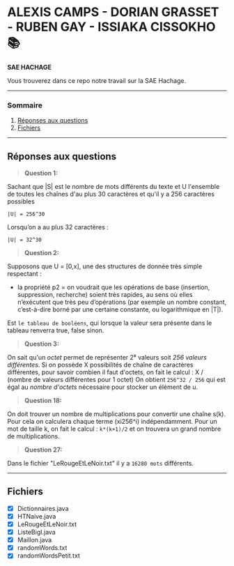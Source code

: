 # ALEXIS CAMPS - DORIAN GRASSET - RUBEN GAY - ISSIAKA CISSOKHO 📚


**SAE HACHAGE**

Vous trouverez dans ce repo notre travail sur la SAE Hachage.

---
### Sommaire
1. [Réponses aux questions](##Réponses-aux-questions)
2. [Fichiers](##Fichiers)

---
## Réponses aux questions

>**Question 1:**

Sachant que |S| est le nombre de mots différents du texte et U l'ensemble de toutes les chaînes d'au plus 30 caractères et qu'il y a 256 caractères possibles

`|U| = 256^30`

Lorsqu’on a au plus 32 caractères :

`|U| = 32^30`

>**Question 2:**

Supposons que U = [0,x], une des structures de donnée très simple respectant : 
- la propriété p2 = on voudrait que les opérations de base (insertion, suppression, recherche) soient très rapides, au sens où elles n’exécutent que très peu d’opérations (par exemple un nombre constant, c’est-à-dire borné par une certaine constante, ou logarithmique en |T|).

Est `le tableau de booléens`, qui lorsque la valeur sera présente dans le tableau renverra true, false sinon.

>**Question 3:**

On sait qu'un *octet* permet de représenter 2⁸ valeurs soit *256 valeurs différentes*.
Si on possède X possibilités de chaîne de caractères différentes, pour savoir combien il faut d'octets, on fait le calcul : X / (nombre de valeurs différentes pour 1 octet)
On obtient `256^32 / 256` qui est égal au *nombre d'octets* nécessaire pour stocker un élément de u.

>**Question 18:**

On doit trouver un nombre de multiplications pour convertir une chaîne s(k). Pour cela on calculera chaque terme (xi256^i) indépendamment. Pour un mot de taille k, on fait le calcul : `k*(k+1)/2` et on trouvera un grand nombre de multiplications.

>**Question 27:**

Dans le fichier "LeRougeEtLeNoir.txt" il y a `16280 mots` différents.

---
## Fichiers

- [x] Dictionnaires.java
- [x] HTNaive.java
- [x] LeRougeEtLeNoir.txt
- [x] ListeBigI.java
- [x] Maillon.java
- [x] randomWords.txt
- [x] randomWordsPetit.txt